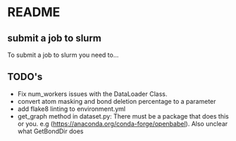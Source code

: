 # README

## submit a job to slurm

To submit a job to slurm you need to...

## TODO's

- Fix num_workers issues with the DataLoader Class.
- convert atom masking and bond deletion percentage to a parameter
- add flake8 linting to environment.yml
- get_graph method in dataset.py: There must be a package that does this or you. e.g (https://anaconda.org/conda-forge/openbabel). Also unclear what GetBondDir does